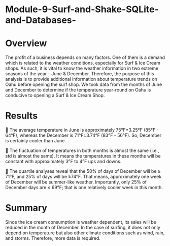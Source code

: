 # Module-9-Surf-and-Shake-SQLite-and-Databases-

# Overview
The profit of a business depends on many factors. One of them is a demand which is related to the weather conditions, especially for Surf & Ice Cream shops. As such, it is vital to know the weather information in two extreme seasons of the year – June & December. Therefore, the purpose of this analysis is to provide additional information about temperature trends on Oahu before opening the surf shop. We took data from the months of June and December to determine if the temperature year-round on Oahu is conducive to opening a Surf & Ice Cream Shop.

# Results
  
  	The average temperature in June is approximately 75°F±3.25°F (85°F - 64°F), whereas the December is 71°F±3.74°F (83°F - 56°F). So, December is certainly cooler than June. 

  	The fluctuation of temperatures in both months is almost the same (i.e., std is almost the same). It means the temperatures in these months will be constant with approximately 3°F to 4°F ups and downs. 

  	The quartile analyses reveal that the 50% of days of December will be ≥ 71°F, and 25% of days will be ≥74°F. That means, approximately one week of December will be summer-like weather. Importantly, only 25% of December days are ≤ 69°F; that is one relatively cooler week in this month.

# Summary
Since the ice cream consumption is weather dependent, its sales will be reduced in the month of December. In the case of surfing, it does not only depend on temperature but also other climate conditions such as wind, rain, and storms. Therefore, more data is required. 
